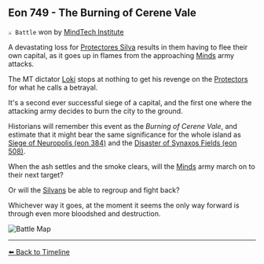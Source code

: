 ## Eon 749 - The Burning of Cerene Vale

`⚔️ Battle` won by [MindTech Institute](https://zeithalt.github.io/r/mindtech_institute.html)

A devastating loss for [Protectores Silva](https://zeithalt.github.io/r/protectores_silva.html) results in them having to flee their own capital, as it goes up in flames from the approaching [Minds](https://zeithalt.github.io/r/minds.html) army attacks.

The MT dictator [Loki](https://zeithalt.github.io/r/loki.html) stops at nothing to get his revenge on the [Protectors](https://zeithalt.github.io/r/protectores_silva.html) for what he calls a betrayal.

It's a second ever successful siege of a capital, and the first one where the attacking army decides to burn the city to the ground. 

Historians will remember this event as the _Burning of Cerene Vale_, and estimate that it might bear the same significance for the whole island as [Siege of Neuropolis (eon 384)](https://zeithalt.github.io/t/#eon0384) and the [Disaster of Synaxos Fields (eon 508)](https://zeithalt.github.io/t/#eon0508).

When the ash settles and the smoke clears, will the [Minds](https://zeithalt.github.io/r/minds.html) army march on to their next target? 

Or will the [Silvans](https://zeithalt.github.io/r/silvans.html) be able to regroup and fight back?

Whichever way it goes, at the moment it seems the only way forward is through even more bloodshed and destruction. 

![Battle Map](https://zeithalt.github.io/t/m/eon0749.png)



----------
[⬅️ Back to Timeline](https://zeithalt.github.io/t/#eon0749)